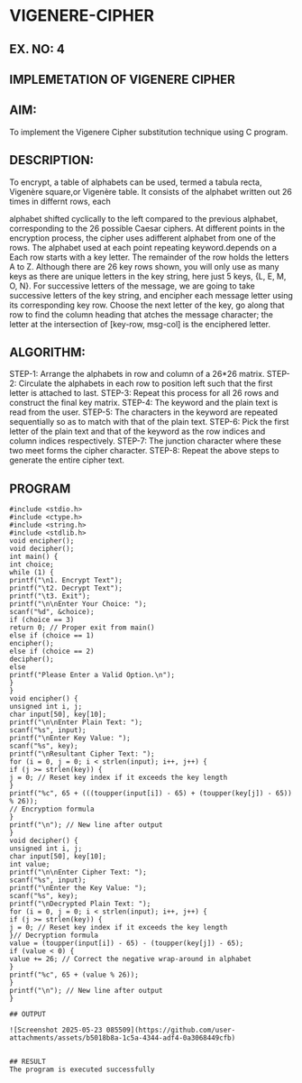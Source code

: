 # VIGENERE-CIPHER
## EX. NO: 4
 

## IMPLEMETATION OF VIGENERE CIPHER
 

## AIM:

To implement the Vigenere Cipher substitution technique using C program.

## DESCRIPTION:

To encrypt, a table of alphabets can be used, termed a tabula recta, Vigenère square,or Vigenère table. It consists of the alphabet written out 26 times in differnt rows, each
 
alphabet shifted cyclically to the left compared to the previous alphabet, corresponding to the 26 possible Caesar ciphers. At different points in the encryption process, the cipher uses adifferent alphabet from one of the rows. The alphabet used at each point repeating keyword.depends on a Each row starts with a key letter. The remainder of the row holds the letters A to Z. Although there are 26 key rows shown, you will only use as many keys as there are unique letters in the key string, here just 5 keys, {L, E, M, O, N}. For successive letters of the message, we are going to take successive letters of the key string, and encipher each message letter using its corresponding key row. Choose the next letter of the key, go along that row to find the column heading that	atches the message character; the letter at the intersection of
[key-row, msg-col] is the enciphered letter.


## ALGORITHM:

STEP-1: Arrange the alphabets in row and column of a 26*26 matrix.
STEP-2: Circulate the alphabets in each row to position left such that the first letter is attached to last.
STEP-3: Repeat this process for all 26 rows and construct the final key matrix.
STEP-4: The keyword and the plain text is read from the user.
STEP-5: The characters in the keyword are repeated sequentially so as to match with that of the plain text.
STEP-6: Pick the first letter of the plain text and that of the keyword as the row indices and column indices respectively.
STEP-7: The junction character where these two meet forms the cipher character.
STEP-8: Repeat the above steps to generate the entire cipher text.


## PROGRAM
```
#include <stdio.h>
#include <ctype.h>
#include <string.h>
#include <stdlib.h>
void encipher();
void decipher();
int main() {
int choice;
while (1) {
printf("\n1. Encrypt Text");
printf("\t2. Decrypt Text");
printf("\t3. Exit");
printf("\n\nEnter Your Choice: ");
scanf("%d", &choice);
if (choice == 3)
return 0; // Proper exit from main()
else if (choice == 1)
encipher();
else if (choice == 2)
decipher();
else
printf("Please Enter a Valid Option.\n");
}
}
void encipher() {
unsigned int i, j;
char input[50], key[10];
printf("\n\nEnter Plain Text: ");
scanf("%s", input);
printf("\nEnter Key Value: ");
scanf("%s", key);
printf("\nResultant Cipher Text: ");
for (i = 0, j = 0; i < strlen(input); i++, j++) {
if (j >= strlen(key)) {
j = 0; // Reset key index if it exceeds the key length
}
printf("%c", 65 + (((toupper(input[i]) - 65) + (toupper(key[j]) - 65)) % 26));
// Encryption formula
}
printf("\n"); // New line after output
}
void decipher() {
unsigned int i, j;
char input[50], key[10];
int value;
printf("\n\nEnter Cipher Text: ");
scanf("%s", input);
printf("\nEnter the Key Value: ");
scanf("%s", key);
printf("\nDecrypted Plain Text: ");
for (i = 0, j = 0; i < strlen(input); i++, j++) {
if (j >= strlen(key)) {
j = 0; // Reset key index if it exceeds the key length
}// Decryption formula
value = (toupper(input[i]) - 65) - (toupper(key[j]) - 65);
if (value < 0) {
value += 26; // Correct the negative wrap-around in alphabet
}
printf("%c", 65 + (value % 26));
}
printf("\n"); // New line after output
}

## OUTPUT

![Screenshot 2025-05-23 085509](https://github.com/user-attachments/assets/b5018b8a-1c5a-4344-adf4-0a3068449cfb)


## RESULT
The program is executed successfully
